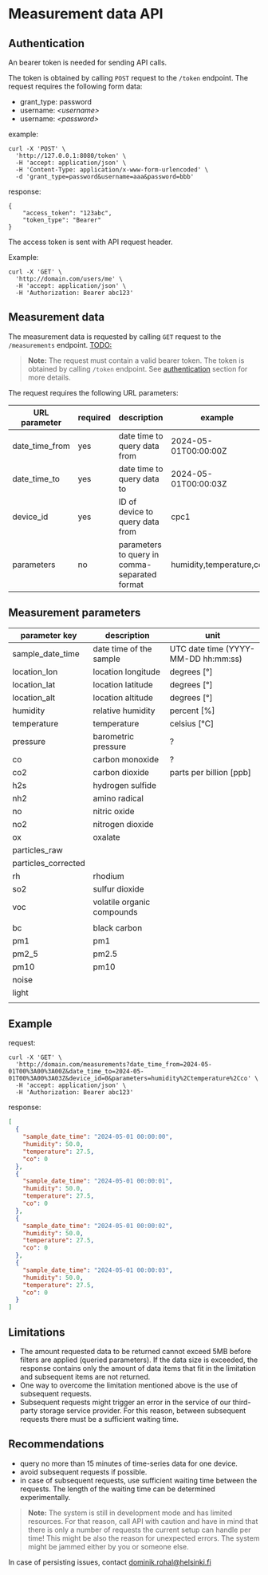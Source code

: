 # Measurement data API
## Authentication
An bearer token is needed for sending API calls.

The token is obtained by calling `POST` request to the `/token` endpoint.
The request requires the following form data:
- grant_type: password
- username: *_\<username\>_*
- username: *_\<password\>_*

example:
```
curl -X 'POST' \
  'http://127.0.0.1:8080/token' \
  -H 'accept: application/json' \
  -H 'Content-Type: application/x-www-form-urlencoded' \
  -d 'grant_type=password&username=aaa&password=bbb'
```
response:
```
{
    "access_token": "123abc",
    "token_type": "Bearer"
}
```

The access token is sent with API request header. 

Example:
```
curl -X 'GET' \
  'http://domain.com/users/me' \
  -H 'accept: application/json' \
  -H 'Authorization: Bearer abc123'
```

## Measurement data
The measurement data is requested by calling `GET` request to the `/measurements` endpoint. [TODO:](#)

> **Note:** The request must contain a valid bearer token. The token is obtained by calling `/token` endpoint. See [authentication](#authentication) section for more details.

The request requires the following URL parameters:

| URL parameter  | required | description                                   | example                 |
|----------------|----------|-----------------------------------------------|-------------------------|
| date_time_from | yes      | date time to query data from                  | 2024-05-01T00:00:00Z    |
| date_time_to   | yes      | date time to query data to                    | 2024-05-01T00:00:03Z    |
| device_id      | yes      | ID of device to query data from               | cpc1                    |
| parameters     | no       | parameters to query in comma-separated format | humidity,temperature,co |


## Measurement parameters

| parameter key       | description                | unit                                |
|---------------------|----------------------------|-------------------------------------|
| sample_date_time    | date time of the sample    | UTC date time (YYYY-MM-DD hh:mm:ss) |
| location_lon        | location longitude         | degrees \[°]                        |
| location_lat        | location latitude          | degrees \[°]                        |
| location_alt        | location altitude          | degrees \[°]                        |
| humidity            | relative humidity          | percent \[%\]                       |
| temperature         | temperature                | celsius \[°C\]                      |
| pressure            | barometric pressure        | ?                                   |
| co                  | carbon monoxide            | ?                                   |
| co2                 | carbon dioxide             | parts per billion \[ppb\]           |
| h2s                 | hydrogen sulfide           |                                     |
| nh2                 | amino radical              |                                     |
| no                  | nitric oxide               |                                     |
| no2                 | nitrogen dioxide           |                                     |
| ox                  | oxalate                    |                                     |
| particles_raw       |                            |                                     |
| particles_corrected |                            |                                     |
| rh                  | rhodium                    |                                     |
| so2                 | sulfur dioxide             |                                     |
| voc                 | volatile organic compounds |                                     |
|                     |                            |                                     |
| bc                  | black carbon               |                                     |
| pm1                 | pm1                        |                                     |
| pm2_5               | pm2.5                      |                                     |
| pm10                | pm10                       |                                     |
| noise               |                            |                                     |
| light               |                            |                                     |
|                     |                            |                                     |


## Example

request:
```
curl -X 'GET' \
  'http://domain.com/measurements?date_time_from=2024-05-01T00%3A00%3A00Z&date_time_to=2024-05-01T00%3A00%3A03Z&device_id=0&parameters=humidity%2Ctemperature%2Cco' \
  -H 'accept: application/json' \
  -H 'Authorization: Bearer abc123'
```

response:
```json
[
  {
    "sample_date_time": "2024-05-01 00:00:00",
    "humidity": 50.0,
    "temperature": 27.5,
    "co": 0
  },
  {
    "sample_date_time": "2024-05-01 00:00:01",
    "humidity": 50.0,
    "temperature": 27.5,
    "co": 0
  },
  {
    "sample_date_time": "2024-05-01 00:00:02",
    "humidity": 50.0,
    "temperature": 27.5,
    "co": 0
  },
  {
    "sample_date_time": "2024-05-01 00:00:03",
    "humidity": 50.0,
    "temperature": 27.5,
    "co": 0
  }
]
```

## Limitations
- The amount requested data to be returned cannot exceed 5MB before filters are applied (queried parameters). If the data size is exceeded, the response contains only the amount of data items that fit in the limitation and subsequent items are not returned.
- One way to overcome the limitation mentioned above is the use of subsequent requests.
- Subsequent requests might trigger an error in the service of our third-party storage service provider. For this reason, between subsequent requests there must be a sufficient waiting time.

## Recommendations
- query no more than 15 minutes of time-series data for one device.
- avoid subsequent requests if possible. 
- in case of subsequent requests, use sufficient waiting time between the requests. The length of the waiting time can be determined experimentally.

> **Note:** The system is still in development mode and has limited resources. For that reason, call API with caution and have in mind that there is only a number of requests the current setup can handle per time! This might be also the reason for unexpected errors. The system might be jammed either by you or someone else.

In case of persisting issues, contact [dominik.rohal@helsinki.fi](mailto:dominik.rohal@helsinki.fi?subject=[CPC%20vis%20API]%20Issue)